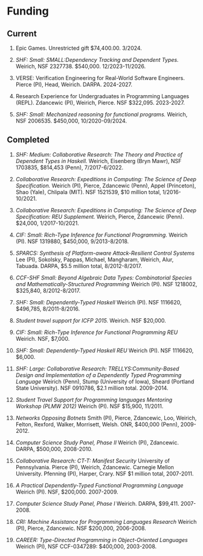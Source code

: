 Funding
========

Current
-------

1. Epic Games. Unrestricted gift $74,400.00. 3/2024.

1. *SHF: Small: SMALL:Dependency Tracking and Dependent Types.* Weirich,
   NSF 2327738. $540,000. 12/2023-11/2026.

1. VERSE: Verification Engineering for Real-World Software Engineers.
  Pierce (PI), Head, Weirich. DARPA. 2024-2027.

1. Research Experience for Undergraduates in Programming Languages (REPL).
   Zdancewic (PI), Weirich, Pierce. NSF $322,095.  2023-2027.

1. *SHF: Small: Mechanized reasoning for functional programs.* Weirich,
   NSF 2006535. $450,000, 10/2020-09/2024.


Completed
---------


1. *SHF: Medium: Collaborative Research: The Theory and Practice of Dependent
   Types in Haskell.*  Weirich, Eisenberg (Bryn Mawr),  NSF 1703835, $814,453
   (Penn), 7/2017-6/2022.

1. *Collaborative Research: Expeditions in Computing: The Science of Deep
	Specification.*  Weirich (PI), Pierce, Zdancewic (Penn), Appel
	(Princeton), Shao (Yale), Chlipala (MIT). NSF 1521539, $10 million total,
	1/2016-10/2021.

1. *Collaborative Research: Expeditions in Computing: The Science of Deep
	Specification: REU Supplement.* Weirich, Pierce, Zdancewic (Penn).
	$24,000, 1/2017-10/2021.

2. *CIF: Small: Rich-Type Inference for Functional Programming.* Weirich
   (PI). NSF 1319880, $450,000, 9/2013-8/2018.

1. *SPARCS: Synthesis of Platform-aware Attack-Resilient
   Control Systems*
   Lee (PI), Sokolsky, Pappas, Michael, Mangharam, Weirich,
   Alur, Tabuada. DARPA, $5.5 million total, 8/2012-8/2017.

3. *CCF-SHF Small: Beyond Algebraic Data Types: Combinatorial
   Species and Mathematically-Structured Programming*
   Weirich (PI).  NSF 1218002, $325,840, 8/2012-8/2017.

1. *SHF: Small: Dependently-Typed Haskell*
   Weirich (PI). NSF 1116620, $496,785, 8/2011-8/2016.

1. *Student travel support for ICFP 2015.* Weirich. NSF $20,000.

2. *CIF: Small: Rich-Type Inference for Functional Programming REU*
   Weirich. NSF, $7,000.

1.  *SHF: Small: Dependently-Typed Haskell REU*
   Weirich (PI). NSF 1116620, $6,000.

1. *SHF: Large: Collaborative Research:
  TRELLYS:Community-Based Design and Implementation
  of a Dependently Typed Programming Language*
  Weirich (Penn), Stump (University of Iowa),
  Sheard (Portland State University). NSF 0910786,
  $2.1 million total. 2009-2014.

1. *Student Travel Support for Programming languages
   Mentoring Workshop (PLMW 2012)*
   Weirich (PI). NSF $15,900, 11/2011.

1. *Networks Opposing Botnets*
   Smith (PI), Pierce, Zdancewic, Loo, Weirich,
   Felton, Rexford, Walker, Morrisett, Welsh.
   ONR, $400,000 (Penn), 2009-2012.

4. *Computer Science Study Panel, Phase II*
   Weirich (PI), Zdancewic. DARPA, $500,000, 2008-2010.

5. *Collaborative Research: CT-T: Manifest Security*
   University of Pennsylvania. Pierce (PI), Weirich,
   Zdancewic. Carnegie Mellon University.
   Pfenning (PI), Harper, Crary.
   NSF $1 million total, 2007-2011.

6. *A Practical Dependently-Typed Functional Programming Language*
   Weirich (PI). NSF, $200,000. 2007-2009.

7. *Computer Science Study Panel, Phase I*
   Weirich. DARPA, \$99,411. 2007-2008.

8. *CRI: Machine Assistance for Programming Languages Research*
  Weirich (PI), Pierce, Zdancewic. NSF $200,000,
  2006-2008.

9. *CAREER: Type-Directed Programming in Object-Oriented Languages*
  Weirich (PI), NSF CCF-0347289: $400,000, 2003-2008.
